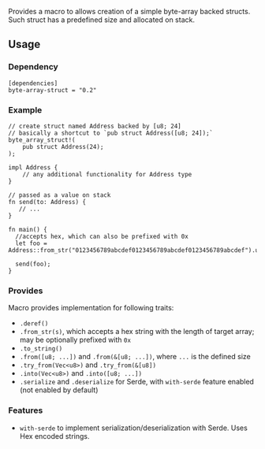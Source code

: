 Provides a macro to allows creation of a simple byte-array backed structs. Such struct has a predefined size and
allocated on stack.

## Usage

### Dependency

```
[dependencies]
byte-array-struct = "0.2"
```

### Example

```
// create struct named Address backed by [u8; 24]
// basically a shortcut to `pub struct Address([u8; 24]);`
byte_array_struct!(
    pub struct Address(24);
);

impl Address {
    // any additional functionality for Address type
}

// passed as a value on stack
fn send(to: Address) {
   // ...
}

fn main() {
  //accepts hex, which can also be prefixed with 0x
  let foo = Address::from_str("0123456789abcdef0123456789abcdef0123456789abcdef").unwrap();

  send(foo);
}
```

### Provides

Macro provides implementation for following traits:

- `.deref()`
- `.from_str(s)`, which accepts a hex string with the length of target array; may be optionally prefixed with `0x`
- `.to_string()`
- `.from([u8; ...])` and `.from(&[u8; ...])`, where `...` is the defined size
- `.try_from(Vec<u8>)` and `.try_from(&[u8])`
- `.into(Vec<u8>)` and `.into([u8; ...])`
- `.serialize` and `.deserialize` for Serde, with `with-serde` feature enabled (not enabled by default)

### Features

- `with-serde` to implement serialization/deserialization with Serde. Uses Hex encoded strings.